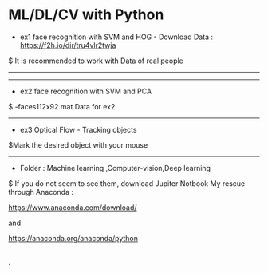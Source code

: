 # ML/DL/CV with Python



* ex1 face recognition with SVM and HOG - Download Data : https://f2h.io/dir/tru4vlr2twja

 $ It is recommended to work with Data of real people
****

****
* ex2 face recognition with SVM and PCA

$ -faces112x92.mat Data for ex2 
*****
* ex3 Optical Flow - Tracking objects

$Mark the desired object with your mouse
*****
* Folder : Machine learning  ,Computer-vision,Deep learning

$ If you do not seem to see them, download Jupiter Notbook
My rescue through Anaconda :

https://www.anaconda.com/download/

and 

https://anaconda.org/anaconda/python
  
 \
  .
